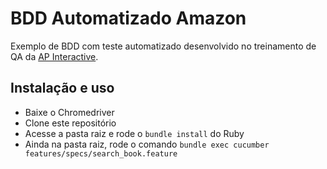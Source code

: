# BDD Automatizado Amazon
Exemplo de BDD com teste automatizado desenvolvido no treinamento de QA da [AP Interactive](http://www.apinteractive.com.br/).

## Instalação e uso

* Baixe o Chromedriver
* Clone este repositório
* Acesse a pasta raiz e rode o `bundle install` do Ruby
* Ainda na pasta raiz, rode o comando `bundle exec cucumber features/specs/search_book.feature`


